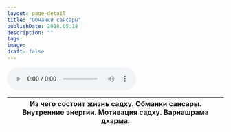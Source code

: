 ```yaml
---
layout: page-detail
title: "Обманки сансары"
publishDate: 2018.05.18
description: ""
tags:
image:
draft: false
---
```


<audio title="2018.05.18 - Обманки сансары.mp3" src="https://filer-api.advayta.org/v1.0/public/files/74798" controls=""></audio>

| Из чего состоит жизнь садху. Обманки сансары. Внутренние энергии. Мотивация садху. Варнашрама дхарма. |
| ----------------------------------------------------------------------------------------------------- |

  

